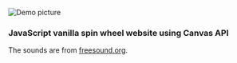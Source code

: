 ![Demo picture](https://francolloveras.com/spin-wheel/demo.png)

### JavaScript vanilla spin wheel website using Canvas API

The sounds are from [freesound.org](https://freesound.org/people/freesound.org/sounds/175787/).
